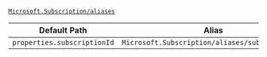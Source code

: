 [`Microsoft.Subscription/aliases`](https://docs.microsoft.com/en-us/azure/templates/microsoft.subscription/aliases)

| Default Path | Alias |
|---|---|
| `properties.subscriptionId` | `Microsoft.Subscription/aliases/subscriptionId` |

